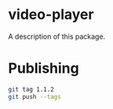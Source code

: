# video-player

A description of this package.

# Publishing

```bash
git tag 1.1.2
git push --tags
```
